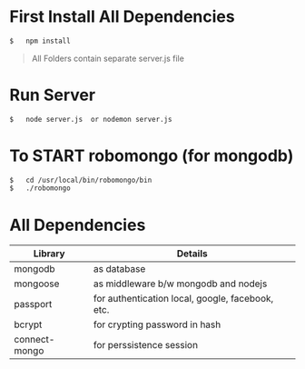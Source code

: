 #   First Install All Dependencies

```sh
$   npm install     
```

> All Folders contain separate server.js file 

#   Run Server

```sh
$   node server.js	or nodemon server.js
```

#   To START robomongo (for mongodb)

```sh
$   cd /usr/local/bin/robomongo/bin
$   ./robomongo
```


#   All Dependencies

| Library | Details |
| ------- | ------- |
| mongodb | as database |
| mongoose | as middleware b/w mongodb and nodejs |
| passport | for authentication local, google, facebook, etc. |
| bcrypt | for crypting password in hash |
| connect-mongo | for perssistence session |
